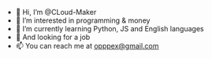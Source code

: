 - 👋 Hi, I’m @CLoud-Maker
- 👀 I’m interested in programming & money
- 🌱 I’m currently learning Python, JS and English languages
- 💞️ And looking for a job
- 📫 You can reach me at opppex@gmail.com

<!---
CLoud-Maker/CLoud-Maker is a ✨ special ✨ repository because its `README.md` (this file) appears on your GitHub profile.
You can click the Preview link to take a look at your changes.
--->
